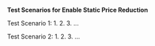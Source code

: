 **Test Scenarios for Enable Static Price Reduction**

Test Scenario 1:
1.
2.
3.
...

Test Scenario 2:
1.
2.
3.
...
